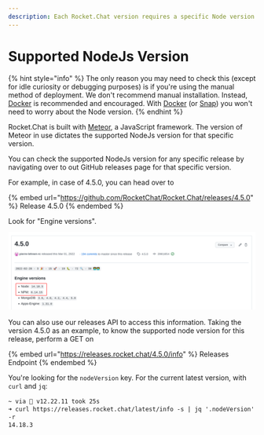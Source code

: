 ```yaml
---
description: Each Rocket.Chat version requires a specific Node version for it to work
---
```


# Supported NodeJs Version

{% hint style="info" %}
The only reason you may need to check this (except for idle curiosity or debugging purposes) is if you're using the manual method of deployment. We don't recommend manual installation. Instead, [Docker](../../../deploy/prepare-for-your-deployment/rapid-deployment-methods/docker-and-docker-compose/) is recommended and encouraged. With [Docker](../../../deploy/prepare-for-your-deployment/rapid-deployment-methods/docker-and-docker-compose/) (or [Snap](../../../deploy/prepare-for-your-deployment/snaps.md)) you won't need to worry about the Node version.
{% endhint %}

Rocket.Chat is built with [Meteor](https://meteor.com), a JavaScript framework. The version of Meteor in use dictates the supported NodeJs version for that specific version.

You can check the supported NodeJs version for any specific release by navigating over to out GitHub releases page for that specific version.

For example, in case of 4.5.0, you can head over to

{% embed url="https://github.com/RocketChat/Rocket.Chat/releases/4.5.0" %}
Release 4.5.0
{% endembed %}

Look for "Engine versions".

![Supported NodeJs Version](<../../../.gitbook/assets/image (1141).png>)

You can also use our releases API to access this information. Taking the version 4.5.0 as an example, to know the supported node version for this release, perform a GET on

{% embed url="https://releases.rocket.chat/4.5.0/info" %}
Releases Endpoint
{% endembed %}

You're looking for the `nodeVersion` key. For the current latest version, with `curl` and `jq`:

```
~ via  v12.22.11 took 25s
➜ curl https://releases.rocket.chat/latest/info -s | jq '.nodeVersion' -r
14.18.3
```
